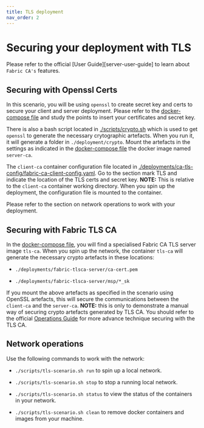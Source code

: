 ```yaml
---
title: TLS deployment
nav_order: 2
---
```


# Securing your deployment with TLS

Please refer to the official [User Guide][server-user-guide] to learn about `Fabric CA's` features.

## Securing with Openssl Certs

In this scenario, you will be using `openssl` to create secret key and certs to secure your client and server deployment. Please refer to the [docker-compose file][docker-compose] and study the points to insert your certificates and secret key.

There is also a bash script located in [./scripts/crypto.sh][crypto] which is used to get `openssl` to generate the necessary crytographic artefacts. When you run it, it will generate a folder in `./deployment/crypto`. Mount the artefacts in the settings as indicated in the [docker-compose file][docker-compose] the docker image named `server-ca`.

The `client-ca` container configuration file located in [./deployments/ca-tls-config/fabric-ca-client-config.yaml][client-home]. Go to the section mark TLS and indicate the location of the TLS certs and secret key. **NOTE:** This is relative to the `client-ca` container working directory. When you spin up the deployment, the configuration file is mounted to the container.

Please refer to the section on network operations to work with your deployment.

## Securing with Fabric TLS CA

In the [docker-compose file][docker-compose], you will find a specialised Fabric CA TLS server image `tls-ca`. When you spin up the network, the container `tls-ca` will generate the necessary crypto artefacts in these locations:

* `./deployments/fabric-tlsca-server/ca-cert.pem`

* `./deployments/fabric-tlsca-server/msp/*_sk`

If you mount the above artefacts as specified in the scenario using OpenSSL artefacts, this will secure the communications between the `client-ca` and the `server-ca`. **NOTE:** this is only to demonstrate a manual way of securing crypto artefacts generated by TLS CA. You should refer to the official [Operations Guide][ops-guide] for more advance technique securing with the TLS CA.

## Network operations

Use the following commands to work with the network:

* `./scripts/tls-scenario.sh run` to spin up a local network.

* `./scripts/tls-scenario.sh stop` to stop a running local network.

* `./scripts/tls-scenario.sh status` to view the status of the containers in your network.

* `./scripts/tls-scenario.sh clean` to remove docker containers and images from your machine. 


[user-guide]: https://hyperledger-fabric-ca.readthedocs.io/en/release-1.4/users-guide.html#
[ops-guide]: https://hyperledger-fabric-ca.readthedocs.io/en/release-1.4/operations_guide.html

[crypto]: https://github.com/openconsentia/fabric-ca-analysis/blob/master/scripts/crypto.sh
[docker-compose]: https://github.com/openconsentia/fabric-ca-analysis/blob/master/deployments/tls-docker-compose.yaml
[client-home]: https://github.com/openconsentia/fabric-ca-analysis/blob/master/deployments/ca-tls-config/fabric-ca-client-config.yaml
[network-run]: https://github.com/openconsentia/fabric-ca-analysis/blob/master/scripts/tls-scenario.sh